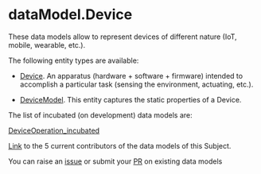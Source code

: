 # dataModel.Device
These data models allow to represent devices of different nature (IoT, mobile, wearable, etc.).

The following entity types are available:
- [Device](https://github.com/smart-data-models/dataModel.Device/blob/master/Device/README.md). An apparatus (hardware + software + firmware) intended to accomplish a
particular task (sensing the environment, actuating, etc.).


- [DeviceModel](https://github.com/smart-data-models/dataModel.Device/blob/master/DeviceModel/README.md). This entity captures the static properties of a Device. 


The list of incubated (on development) data models are:

[DeviceOperation_incubated](https://github.com/smart-data-models/dataModel.Device/tree/master/DeviceOperation_incubated)

[Link](https://github.com/smart-data-models/dataModel.Device/blob/master/CONTRIBUTORS.yaml) to the 5 current contributors of the data models of this Subject.

You can raise an [issue](https://github.com/smart-data-models/dataModel.Device/issues) or submit your [PR](https://github.com/smart-data-models/dataModel.Device/pulls) on existing data models


